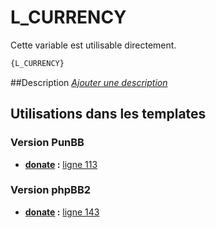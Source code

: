 # L_CURRENCY


Cette variable est utilisable directement.

```html
{L_CURRENCY}
```

##Description
[*Ajouter une description*](https://fa-tvars.appspot.com/var/L_CURRENCY)

## Utilisations dans les templates

### Version PunBB

* __[donate](../tpl/var/punbb/donate.md#readme) :__ [ligne 113](../tpl/src/punbb/donate.tpl#L113)

### Version phpBB2

* __[donate](../tpl/var/subsilver/donate.md#readme) :__ [ligne 143](../tpl/src/subsilver/donate.tpl#L143)